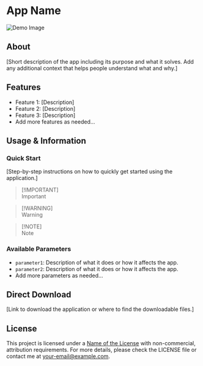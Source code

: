 # App Name

![Demo Image](path/to/demo-image.png)

## About

[Short description of the app including its purpose and what it solves. Add any additional context that helps people understand what and why.]

## Features

- Feature 1: [Description]
- Feature 2: [Description]
- Feature 3: [Description]
- Add more features as needed...

## Usage & Information

### Quick Start

[Step-by-step instructions on how to quickly get started using the application.]

> [!IMPORTANT]\
> Important

> [!WARNING]\
> Warning

> [!NOTE]\
> Note


### Available Parameters

- `parameter1`: Description of what it does or how it affects the app.
- `parameter2`: Description of what it does or how it affects the app.
- Add more parameters as needed...

## Direct Download

[Link to download the application or where to find the downloadable files.]

## License

This project is licensed under a [Name of the License](URL-to-license) with non-commercial, attribution requirements. For more details, please check the LICENSE file or contact me at [your-email@example.com](mailto:your-email@example.com).
